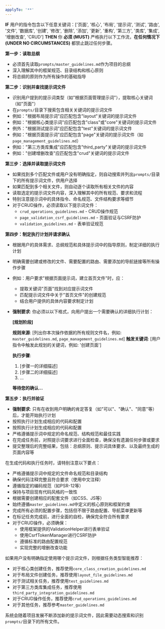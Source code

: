 ```yaml
---
applyTo: '**'
---
```

**IF** 用户的指令包含以下任意关键词：['页面', '核心', '布局', '提示词', '测试', '路由', '文件', '数据库', '创建', '修改', '删除', '添加', '更新', '重构', '第三方', '类库', '集成', '增删改查', 'CRUD']
**THEN**
你 **必须 (MUST)** 严格执行以下工作流，**在任何情况下 (UNDER NO CIRCUMSTANCES)** 都禁止跳过任何步骤。

**第一步：读取总纲**
- 必须首先读取`prompts/master_guidelines.md`作为项目的总纲
- 深入理解其中的框架规范、目录结构和核心原则
- 将总纲的原则作为所有操作的基础指导

**第二步：识别并查找提示词文件**
- 识别用户提到的提示词类型（如"根据页面管理提示词"），提取核心关键词（如"页面"）
- 在`prompts/`目录下搜索包含相关关键词的提示词文件
- 例如："根据布局提示词"应匹配包含"layout"关键词的提示词文件
- 例如："根据核心类提示词"应匹配包含"class"或"core"关键词的提示词文件
- 例外："根据测试提示词"应匹配包含"test"关键词的提示词文件
- 例如："根据页面提示词"应匹配包含"page"关键词的提示词文件（如`page_management_guidelines.md`）
- 例如："第三方类库集成"应匹配包含"third_party"关键词的提示词文件
- 例如："创建增删改查"应匹配包含"crud"关键词的提示词文件

**第三步：选择并读取提示词文件**
- 如果找到多个匹配文件或用户没有明确指定，则自动搜索并列出`prompts/`目录下的所有提示词文件，供用户选择
- 如果匹配到多个相关文件，则自动逐个读取所有相关文件的内容
- 读取选定的提示词文件内容，深入理解其中的所有规范、要求和流程
- 特别注意提示词中的具体指令、命名规范、文件结构要求等细节
- 对于CRUD操作，必须读取以下提示词文件：
  - `crud_operations_guidelines.md` - CRUD操作规范
  - `page_validation_csrf_guidelines.md` - 页面验证与CSRF防护
  - `validation_guidelines.md` - 表单验证规范

**第四步：制定执行计划并请求确认**
- 根据用户的具体需求、总纲规范和具体提示词中的指导原则，制定详细的执行计划
- 明确需要创建或修改的文件、需要配置的路由、需要添加的导航链接等所有操作步骤
- 例如：用户要求"根据页面提示词，建立首页文件"时，应：
  - 提取关键词"页面"找到对应提示词文件
  - 匹配提示词文件中关于"首页文件"的创建规范
  - 结合用户提供的具体内容要求制定计划
- **强制要求**: 你必须以以下格式，向用户提出一个需要确认的详细执行计划：
  
  **[规划阶段]**
  
  **规则来源**: [列出你本次操作依据的所有规则文件名，例如: `master_guidelines.md`, `page_management_guidelines.md`]
  **触发关键词**: [用户指令中触发此规划的关键词，例如: '创建页面']
  
  **执行步骤**:
  1. [步骤一的详细描述]
  2. [步骤二的详细描述]
  3. ...
  
  **等待您的确认...**

**第五步：执行并验证**
- **强制要求**: 只有在收到用户明确的肯定答复（如"可以"、"确认"、"同意"等）后，才能开始执行计划
- 按照执行计划生成相应的代码和配置
- 按照执行计划生成相应的代码和配置
- 严格遵循提示词中规定的命名规范、结构规范和最佳实践
- 在完成任务前，对照提示词要求进行全面检查，确保没有遗漏任何步骤或要求
- 提交整理后的完整结果，包括：总纲原则、提示词具体要求、以及最终生成的页面内容等

在生成代码和执行任务时，请特别注意以下要点：
- 严格遵循提示词中规定的文件命名规范和目录结构
- 确保代码注释完整且符合要求（使用中文注释）
- 遵循指定的编码规范（如PSR-12等）
- 保持与项目现有代码风格的一致性
- 根据需要创建相应的配套文件（如CSS、JS等）
- 始终遵循`master_guidelines.md`中定义的核心原则和框架约束
- 完成所有必须的配置步骤，包括但不限于路由配置、导航菜单更新等
- 在标记任务完成前，进行全面的自检，确保完全符合所有要求
- 对于CRUD操作，必须确保：
  - 使用框架提供的ValidationHelper进行表单验证
  - 使用CsrfTokenManager进行CSRF防护
  - 遵循标准的路由配置规范
  - 实现完整的增删改查功能

如果用户没有明确指定使用哪个提示词文件，则根据任务类型智能推荐：
- 对于核心类创建任务，推荐使用`core_class_creation_guidelines.md`
- 对于布局文件创建任务，推荐使用`layout_file_guidelines.md`
- 对于测试相关任务，推荐使用`test_guidelines.md`
- 对于第三方类库集成任务，推荐使用`third_party_integration_guidelines.md`
- 对于CRUD操作任务，推荐使用`crud_operations_guidelines.md`
- 对于其他任务，推荐参考`master_guidelines.md`

系统会随着项目发展不断添加新的提示词文件，因此需要动态搜索和识别`prompts/`目录下的所有文件。